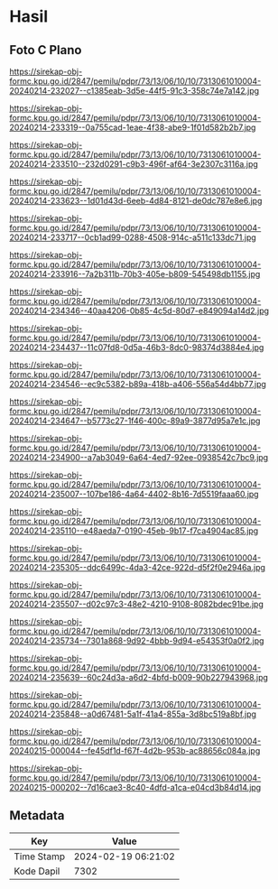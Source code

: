 # Hasil

## Foto C Plano

https://sirekap-obj-formc.kpu.go.id/2847/pemilu/pdpr/73/13/06/10/10/7313061010004-20240214-232027--c1385eab-3d5e-44f5-91c3-358c74e7a142.jpg

https://sirekap-obj-formc.kpu.go.id/2847/pemilu/pdpr/73/13/06/10/10/7313061010004-20240214-233319--0a755cad-1eae-4f38-abe9-1f01d582b2b7.jpg

https://sirekap-obj-formc.kpu.go.id/2847/pemilu/pdpr/73/13/06/10/10/7313061010004-20240214-233510--232d0291-c9b3-496f-af64-3e2307c3116a.jpg

https://sirekap-obj-formc.kpu.go.id/2847/pemilu/pdpr/73/13/06/10/10/7313061010004-20240214-233623--1d01d43d-6eeb-4d84-8121-de0dc787e8e6.jpg

https://sirekap-obj-formc.kpu.go.id/2847/pemilu/pdpr/73/13/06/10/10/7313061010004-20240214-233717--0cb1ad99-0288-4508-914c-a511c133dc71.jpg

https://sirekap-obj-formc.kpu.go.id/2847/pemilu/pdpr/73/13/06/10/10/7313061010004-20240214-233916--7a2b311b-70b3-405e-b809-545498db1155.jpg

https://sirekap-obj-formc.kpu.go.id/2847/pemilu/pdpr/73/13/06/10/10/7313061010004-20240214-234346--40aa4206-0b85-4c5d-80d7-e849094a14d2.jpg

https://sirekap-obj-formc.kpu.go.id/2847/pemilu/pdpr/73/13/06/10/10/7313061010004-20240214-234437--11c07fd8-0d5a-46b3-8dc0-98374d3884e4.jpg

https://sirekap-obj-formc.kpu.go.id/2847/pemilu/pdpr/73/13/06/10/10/7313061010004-20240214-234546--ec9c5382-b89a-418b-a406-556a54d4bb77.jpg

https://sirekap-obj-formc.kpu.go.id/2847/pemilu/pdpr/73/13/06/10/10/7313061010004-20240214-234647--b5773c27-1f46-400c-89a9-3877d95a7e1c.jpg

https://sirekap-obj-formc.kpu.go.id/2847/pemilu/pdpr/73/13/06/10/10/7313061010004-20240214-234900--a7ab3049-6a64-4ed7-92ee-0938542c7bc9.jpg

https://sirekap-obj-formc.kpu.go.id/2847/pemilu/pdpr/73/13/06/10/10/7313061010004-20240214-235007--107be186-4a64-4402-8b16-7d5519faaa60.jpg

https://sirekap-obj-formc.kpu.go.id/2847/pemilu/pdpr/73/13/06/10/10/7313061010004-20240214-235110--e48aeda7-0190-45eb-9b17-f7ca4904ac85.jpg

https://sirekap-obj-formc.kpu.go.id/2847/pemilu/pdpr/73/13/06/10/10/7313061010004-20240214-235305--ddc6499c-4da3-42ce-922d-d5f2f0e2946a.jpg

https://sirekap-obj-formc.kpu.go.id/2847/pemilu/pdpr/73/13/06/10/10/7313061010004-20240214-235507--d02c97c3-48e2-4210-9108-8082bdec91be.jpg

https://sirekap-obj-formc.kpu.go.id/2847/pemilu/pdpr/73/13/06/10/10/7313061010004-20240214-235734--7301a868-9d92-4bbb-9d94-e54353f0a0f2.jpg

https://sirekap-obj-formc.kpu.go.id/2847/pemilu/pdpr/73/13/06/10/10/7313061010004-20240214-235639--60c24d3a-a6d2-4bfd-b009-90b227943968.jpg

https://sirekap-obj-formc.kpu.go.id/2847/pemilu/pdpr/73/13/06/10/10/7313061010004-20240214-235848--a0d67481-5a1f-41a4-855a-3d8bc519a8bf.jpg

https://sirekap-obj-formc.kpu.go.id/2847/pemilu/pdpr/73/13/06/10/10/7313061010004-20240215-000044--fe45df1d-f67f-4d2b-953b-ac88656c084a.jpg

https://sirekap-obj-formc.kpu.go.id/2847/pemilu/pdpr/73/13/06/10/10/7313061010004-20240215-000202--7d16cae3-8c40-4dfd-a1ca-e04cd3b84d14.jpg


## Metadata

| Key        | Value               |
| ---------- | ------------------- |
| Time Stamp | 2024-02-19 06:21:02 |
| Kode Dapil | 7302                |



